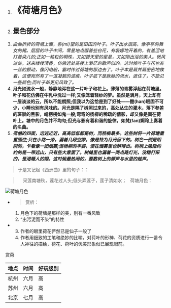 1. # 《荷塘月色》
2. ## 景色部分
3. *曲曲折折的荷塘上面，弥(mi)望的是田田的叶子。叶子出水很高，像亭亭的舞女的裙。层层的叶子中间，零星地点缀着些白花，有袅娜地开着的，有羞涩地打着朵儿的;正如一粒粒的明珠，又如碧天里的星星，又如刚出浴的美人。微风过处，送来缕缕清香，仿佛远处高楼上渺茫的歌声似的。这时候叶子与花也有一丝的颤动，像闪电般，霎时传过荷塘的那边去了。叶子本是肩并肩密密地挨着，这便宛然有了一道凝碧的波痕。叶子底下是脉脉的流水，遮住了，不能见一些颜色;而叶子却更见风致了。*
6. **月光如流水一般，静静地泻在这一片叶子和花上。薄薄的青雾浮起在荷塘里。叶子和花仿佛在牛乳中洗过一样;又像笼着轻纱的梦。虽然是满月，天上却有一层淡淡的云，所以不能朗照;但我以为这恰是到了好处——酣(han)眠固不可少，小睡也别有风味的。月光是隔了树照过来的，高处丛生的灌木，落下参差的斑驳的黑影，峭楞楞如鬼一般;弯弯的杨柳的稀疏的倩影，却又像是画在荷叶上。塘中的月色并不均匀;但光与影有着和谐的旋律，如梵(fan)婀玲上奏着的名曲。**
7. ***荷塘的四面，远远近近，高高低低都是树，而杨柳最多。这些树将一片荷塘重重围住;只在小路一旁，漏着几段空隙，像是特为月光留下的。树色一例是阴阴的，乍看像一团烟雾;但杨柳的丰姿，便在烟雾里也辨得出。树梢上隐隐约约的是一带远山，只有些大意罢了。树缝里也漏着一两点路灯光，没精打采的，是渴睡人的眼。这时候最热闹的，要数树上的蝉声与水里的蛙声。***

> 于是又记起《西洲曲》里的句子：：

>     采莲南塘秋，莲花过人头;低头弄莲子，莲子清如水；
 
 荷塘月色： 
 >
![荷塘月色](http://pic33.nipic.com/20131012/11916092_113303336000_2.jpg)
* > 赏析：
    1. 月色下的荷塘是那样的美，别有一番风致
    2. “出污泥而不染”的特性
* 3. 作者的眼里荷花俨然已是仙子一般了
  4. 作者用细致的工笔和绝妙的比喻，对荷叶的形神、荷花的资质进行一番令人神往的描绘，荷花、荷叶的优美形象似已展现眼前。
 
 赏荷
>
 地点|时间|好玩级别
-|-|-
杭州|六月|高
苏州|六月|高
北京|七月|高
